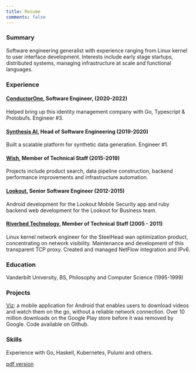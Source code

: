 ```yaml
---
title: Resume
comments: false
---
```


### Summary

Software engineering generalist with experience ranging from Linux kernel to
user interface development. Interests include early stage startups,
distributed systems, managing infrastructure at scale and functional languages.


### Experience

#### [ConductorOne](https://conductorone.com), Software Engineer, (2020-2022)

Helped bring up this identity management company with Go, Typescript & Protobufs.
Engineer #3.

#### [Synthesis AI](https://synthesis.ai), Head of Software Engineering (2019-2020)

Built a scalable platform for synthetic data generation. Engineer #1.

#### [Wish](https://wish.com), Member of Technical Staff (2015-2019)

Projects include product search, data pipeline construction, backend
performance improvements and infrastructure automation.

#### [Lookout](https://lookout.com), Senior Software Engineer (2012-2015)

Android development for the Lookout Mobile Security app and ruby backend web
development for the Lookout for Business team.

#### [Riverbed Technology](https://en.wikipedia.org/wiki/Riverbed_Technology), Member of Technical Staff (2005 - 2011)

Linux kernel network engineer for the SteelHead wan optimization product,
concentrating on network visibility. Maintenance and development of this
transparent TCP proxy. Created and managed NetFlow integration and IPv6.

### Education

Vanderbilt University, BS, Philosophy and Computer Science (1995-1999)

### Projects

[Viz](https://github.com/svrana/Viz): a mobile application for Android that
enables users to download videos and watch them on the go, without a reliable
network connection. Over 10 million downloads on the Google Play store before
it was removed by Google. Code available on Github.

### Skills

Experience with Go, Haskell, Kubernetes, Pulumi and others.

[pdf version](http://hosted.vranix.com/shaw-vrana-resume.pdf)
